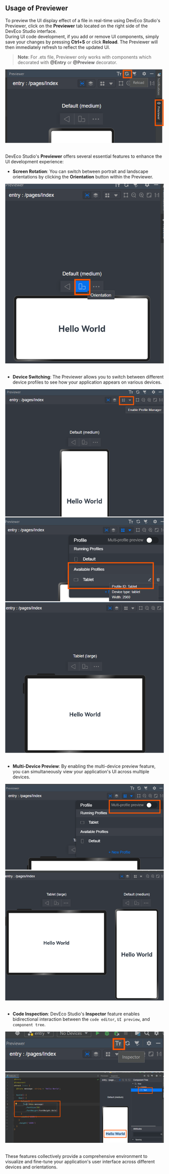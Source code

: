 ## Usage of Previewer  

To preview the UI display effect of a file in real-time using DevEco Studio's Previewer, click on the **Previewer** tab located on the right side of the DevEco Studio interface.   
During UI code development, if you add or remove UI components, simply save your changes by pressing **Ctrl+S** or click **Reload**. The Previewer will then immediately refresh to reflect the updated UI.
>**Note**:
For .ets file, Previewer only works with components which decorated with **@Entry** or **@Preview** decorator.
<div style="text-align:center">
    <img src='./images/image12.png'>
</div> 
<br>

DevEco Studio's **Previewer** offers several essential features to enhance the UI development experience:

- **Screen Rotation**: You can switch between portrait and landscape orientations by clicking the **Orientation** button within the Previewer. 
<div style="text-align:center">
    <img src='./images/image13.png'>
</div> 
<br>

- **Device Switching**: The Previewer allows you to switch between different device profiles to see how your application appears on various devices. 
<div style="text-align:center">
    <img src='./images/image14.png'>
    <img src='./images/image15.png'>
    <img src='./images/image16.png'>
</div> 
<br>


- **Multi-Device Preview**: By enabling the multi-device preview feature, you can simultaneously view your application's UI across multiple devices.
<div style="text-align:center">
    <img src='./images/image17.png'>
    <img src='./images/image18.png'>
</div> 
<br>

- **Code Inspection**: ​DevEco Studio's **Inspector** feature enables bidirectional interaction between the `code editor`, `UI preview`, and `component tree`.  
<div style="text-align:center">
    <img src='./images/image19.png'>
    <img src='./images/image20.png'>
</div> 
<br>


These features collectively provide a comprehensive environment to visualize and fine-tune your application's user interface across different devices and orientations.